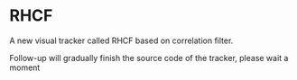 # RHCF
A new visual tracker called RHCF based on correlation filter.

Follow-up will gradually finish the source code of the tracker, please wait a moment
